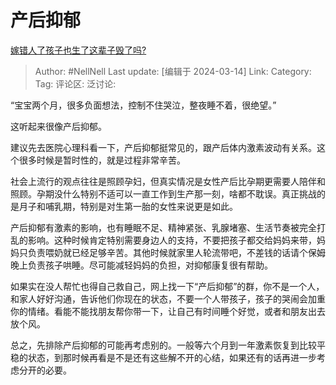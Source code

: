 # 产后抑郁
[嫁错人了孩子也生了这辈子毁了吗?](https://www.zhihu.com/question/647353017/answer/3430004896)

> Author: #NellNell
> Last update: [编辑于 2024-03-14]
> Link:
> Category:
> Tag:
> 评论区:
> 泛讨论:

“宝宝两个月，很多负面想法，控制不住哭泣，整夜睡不着，很绝望。”

这听起来很像产后抑郁。

建议先去医院心理科看一下，产后抑郁挺常见的，跟产后体内激素波动有关系。这个很多时候是暂时性的，就是过程非常辛苦。

社会上流行的观点往往是照顾孕妇，但真实情况是女性产后比孕期更需要人陪伴和照顾。孕期没什么特别不适可以一直工作到生产那一刻，啥都不耽误。真正挑战的是月子和哺乳期，特别是对生第一胎的女性来说更是如此。

产后抑郁有激素的影响，也有睡眠不足、精神紧张、乳腺堵塞、生活节奏被完全打乱的影响。这种时候肯定特别需要身边人的支持，不要把孩子都交给妈妈来带，妈妈只负责喂奶就已经足够辛苦。其他时候就家里人轮流带吧，不差钱的话请个保姆晚上负责孩子哄睡。尽可能减轻妈妈的负担，对抑郁康复很有帮助。

如果实在没人帮忙也得自己救自己，网上找一下“产后抑郁”的群，你不是一个人，和家人好好沟通，告诉他们你现在的状态，不要一个人带孩子，孩子的哭闹会加重你的情绪。看能不能找朋友帮你带一下，让自己有时间睡个好觉，或者和朋友出去放个风。

总之，先排除产后抑郁的可能再考虑别的。一般等六个月到一年激素恢复到比较平稳的状态，到那时候再看是不是还有这些解不开的心结，如果还有的话再进一步考虑分开的必要。
